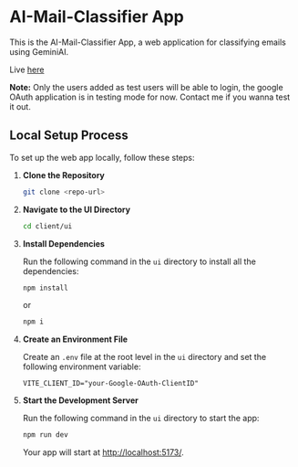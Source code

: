 # AI-Mail-Classifier App

This is the AI-Mail-Classifier App, a web application for classifying emails using GeminiAI.

Live [here](https://ai-mail-classifier.netlify.app/home)

**Note:** Only the users added as test users will be able to login, the google OAuth application is in testing mode for now. Contact me if you wanna test it out.

## Local Setup Process

To set up the web app locally, follow these steps:

1. **Clone the Repository**

   ```bash
   git clone <repo-url>
   ```

2. **Navigate to the UI Directory**

    ```bash
    cd client/ui
    ```

3. **Install Dependencies**

   Run the following command in the `ui` directory to install all the dependencies:

    ```bash
    npm install
    ```
    or
     ```bash
    npm i
    ```

4. **Create an Environment File**

    Create an `.env` file at the root level in the `ui` directory and set the following environment variable:

    ```env
    VITE_CLIENT_ID="your-Google-OAuth-ClientID"
    ```

5. **Start the Development Server**

    Run the following command in the `ui` directory to start the app:

    ```bash
    npm run dev
    ```
    Your app will start at [http://localhost:5173/](http://localhost:5173/).